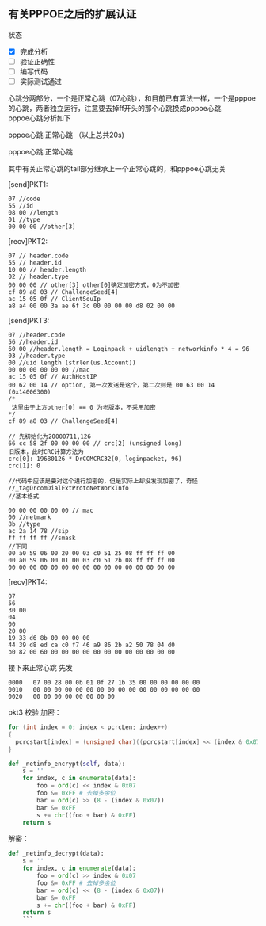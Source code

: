 有关PPPOE之后的扩展认证
----------------------
状态
 - [X] 完成分析
 - [ ] 验证正确性
 - [ ] 编写代码
 - [ ] 实际测试通过

心跳分两部分，一个是正常心跳（07心跳），和目前已有算法一样，一个是pppoe的心跳，两者独立运行，注意要去掉ff开头的那个心跳换成pppoe心跳<br>
pppoe心跳分析如下

pppoe心跳
正常心跳
（以上总共20s)

pppoe心跳
正常心跳

其中有关正常心跳的tail部分继承上一个正常心跳的，和pppoe心跳无关

[send]PKT1:<br>
```
07 //code
55 //id
08 00 //length
01 //type
00 00 00 //other[3]
```

[recv]PKT2:<br>
```
07 // header.code
55 // header.id
10 00 // header.length
02 // header.type
00 00 00 // other[3] other[0]确定加密方式，0为不加密
cf 89 a8 03 // ChallengeSeed[4]
ac 15 05 0f // ClientSouIp
a8 a4 00 00 3a ae 6f 3c 00 00 00 00 d8 02 00 00
```

[send]PKT3:<br>
```
07 //header.code
56 //header.id
60 00 //header.length = Loginpack + uidlength + networkinfo * 4 = 96
03 //header.type
00 //uid length (strlen(us.Account))
00 00 00 00 00 00 //mac
ac 15 05 0f // AuthHostIP
00 62 00 14 // option, 第一次发送是这个，第二次则是 00 63 00 14 (0x14006300)
/*
 这里由于上方other[0] == 0 为老版本，不采用加密
*/
cf 89 a8 03 // ChallengeSeed[4]

// 先初始化为20000711,126
66 cc 58 2f 00 00 00 00 // crc[2] (unsigned long)
旧版本，此时CRC计算方法为
crc[0]: 19680126 * DrCOMCRC32(0, loginpacket, 96)
crc[1]: 0

//代码中应该是要对这个进行加密的，但是实际上却没发现加密了，奇怪
//_tagDrcomDialExtProtoNetWorkInfo
//基本格式

00 00 00 00 00 00 // mac
00 //netmark
8b //type
ac 2a 14 78 //sip
ff ff ff ff //smask
//下同
00 a0 59 06 00 20 00 03 c0 51 25 08 ff ff ff 00 
00 a0 59 06 00 01 00 03 c0 51 2b 08 ff ff ff 00
00 00 00 00 00 00 00 00 00 00 00 00 00 00 00 00 
```

[recv]PKT4:<br>
```
07
56
30 00
04
00
20 00
19 33 d6 8b 00 00 00 00
44 39 d8 ed ca c0 f7 46 a9 86 2b a2 50 78 04 d0
b0 82 00 60 00 00 00 00 00 00 00 00 00 00 00 00
```


接下来正常心跳
先发
```
0000   07 00 28 00 0b 01 0f 27 1b 35 00 00 00 00 00 00
0010   00 00 00 00 00 00 00 00 00 00 00 00 00 00 00 00
0020   00 00 00 00 00 00 00 00
```

pkt3 校验
加密：
```c
for (int index = 0; index < pcrcLen; index++)
{
  pcrcstart[index] = (unsigned char)((pcrcstart[index] << (index & 0x07) + (pcrcstart[index] >> (8 - (index & 0x07))));
}
```
```python
def _netinfo_encrypt(self, data):
	s = ''
	for index, c in enumerate(data):
		foo = ord(c) << index & 0x07
		foo &= 0xFF # 去掉多余位
		bar = ord(c) >> (8 - (index & 0x07))
		bar &= 0xFF
		s += chr((foo + bar) & 0xFF)
	return s
```
解密：
```python
def _netinfo_decrypt(data):
	s = ''
	for index, c in enumerate(data):
		foo = ord(c) >> index & 0x07
		foo &= 0xFF # 去掉多余位
		bar = ord(c) << (8 - (index & 0x07))
		bar &= 0xFF
		s += chr((foo + bar) & 0xFF)
	return s
	```
